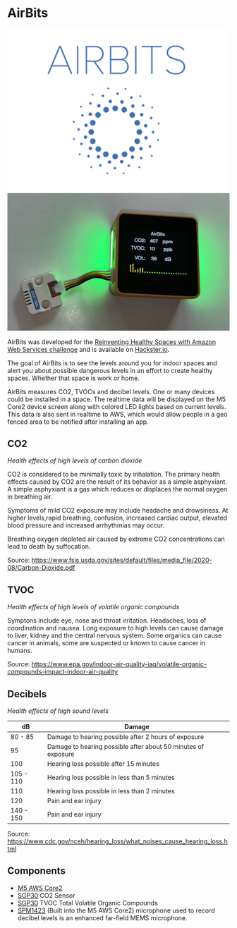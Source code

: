 # AirBits
![Logo](images/logo.png)
![Device](images/device.jpg)

AirBits was developed for the [Reinventing Healthy Spaces
with Amazon Web Services challenge](https://www.hackster.io/contests/Healthy-Spaces-with-AWS) and is available on [Hackster.io](https://www.hackster.io/avantassel/airbits-ea8503).

The goal of AirBits is to see the levels around you for indoor spaces and alert you about possible dangerous levels in an effort to create healthy spaces.  Whether that space is work or home.  

AirBits measures CO2, TVOCs and decibel levels.  One or many devices could be installed in a space.  The realtime data will be displayed on the M5 Core2 device screen along with colored LED lights based on current levels.  This data is also sent in realtime to AWS, which would allow people in a geo fenced area to be notified after installing an app.

## CO2

*Health effects of high levels of carbon dioxide*

CO2 is considered to be minimally toxic by inhalation. The primary health effects caused by CO2 are the result of its behavior as a simple asphyxiant. A simple asphyxiant is a gas which reduces or displaces the normal oxygen in breathing air.

Symptoms of mild CO2 exposure may include headache and drowsiness. At higher levels,rapid breathing, confusion, increased cardiac output, elevated blood pressure and increased arrhythmias may occur.

Breathing oxygen depleted air caused by extreme CO2 concentrations can lead to death by
suffocation. 

Source: https://www.fsis.usda.gov/sites/default/files/media_file/2020-08/Carbon-Dioxide.pdf

## TVOC

*Health effects of high levels of volatile organic compounds*

Symptons include eye, nose and throat irritation. Headaches, loss of coordination and nausea.  Long exposure to high levels can cause damage to liver, kidney and the central nervous system. Some organics can cause cancer in animals, some are suspected or known to cause cancer in humans.

Source: https://www.epa.gov/indoor-air-quality-iaq/volatile-organic-compounds-impact-indoor-air-quality


## Decibels

*Health effects of high sound levels*

| dB | Damage |
|---|---|
| 80 - 85 | Damage to hearing possible after 2 hours of exposure |
| 95 | Damage to hearing possible after about 50 minutes of exposure |
| 100 | Hearing loss possible after 15 minutes |
| 105 - 110 | Hearing loss possible in less than 5 minutes |
| 110 | Hearing loss possible in less than 2 minutes |
| 120 | Pain and ear injury 
| 140 - 150 | Pain and ear injury


Source: https://www.cdc.gov/nceh/hearing_loss/what_noises_cause_hearing_loss.html

## Components

- [M5 AWS Core2](https://shop.m5stack.com/collections/stack-series/products/m5stack-core2-esp32-iot-development-kit-for-aws-iot-edukit)
- [SGP30](https://shop.m5stack.com/products/tvoc-eco2-gas-unit-sgp30) CO2 Sensor
- [SGP30](https://shop.m5stack.com/products/tvoc-eco2-gas-unit-sgp30) TVOC Total Volatile Organic Compounds
- [SPM1423](https://shop.m5stack.com/products/pdm-microphone-unit-spm1423) (Built into the M5 AWS Core2) microphone used to record decibel levels is an enhanced far-field MEMS microphone.